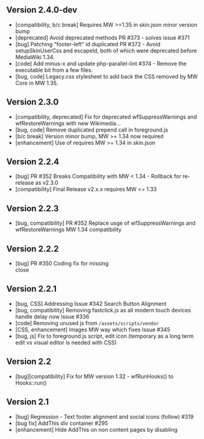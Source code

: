 ## Version 2.4.0-dev
* [compatibility, b/c break] Requires MW >=1.35 in skin.json minor version bump
* [deprecated] Avoid deprecated methods PR #373 - solves issue #371
* [bug] Patching "footer-left" id duplicated PR #372 - Avoid setupSkinUserCss and escapeId, both of which were deprecated before MediaWiki 1.34.
* [code] Add minus-x and update php-parallel-lint #374 - Remove the executable bit from a few files.
* [bug, code] Legacy.css stylesheet to add back the CSS removed by MW Core in MW 1.35.

## Version 2.3.0
* [compatibility, deprecated] Fix for deprecated wfSuppressWarnings and wfRestoreWarnings with new Wikimedia\...
* [bug, code] Remove duplicated prepend call in foreground.js
* [b/c break] Version minor bump, MW >= 1.34 now required
* [enhancement] Use of requires MW >= 1.34 in skin.json

## Version 2.2.4
* [bug] PR #352 Breaks Compatibility with MW < 1.34 - Rollback for re-release as v2.3.0
* [compatibility] Final Release v2.x.x requires MW <= 1.33

## Version 2.2.3
* [bug, compatibility] PR #352 Replace usge of wfSuppressWarnings and wfRestoreWarnings MW 1.34 compatibility


## Version 2.2.2
* [bug] PR #350 Coding fix for missing </li> close

## Version 2.2.1
* [bug, CSS] Addressing Issue #342 Search Button Alignment
* [bug, compatibility] Removing fastclick.js as all modern touch devices handle delay now Issue #336
* [code] Removing unused js from `/assets/scripts/vendor`
* [CSS, enhancement] Images MW way which fixes Issue #345
* [bug, js] Fix to foreground.js script, edit icon (temporary as a long term edit vs visual editor is needed with CSS)

## Version 2.2
* [bug][compatibility] Fix for MW version 1.32 - wfRunHooks() to Hooks::run() 

## Version 2.1

* [bug] Regression - Text footer alignment and social icons (follow) #319
* [bug fix] AddThis div container #295
* [enhancement] Hide AddThis on non content pages by disabling <script> from running
* [bug fix] Fixes for VisualEditor changes in editor layout #313
* [compatibilit] Remove IE 8 Support entirely
* [code] CSS fixes for Issues #88, #172 and #196 (Print.css, firstHeading and Wikitable override by Foundation)
* [code] Moved icon appending for Visual Editor to `(window).load` function
* [code] Improved styling of TOC
* [code] [b/c break] Switch to MW 1.25+ extension registration mechanism
* [code] [b/c break] Removed I18n shim for < MW 1.23
* [code] Move Echo above Page Actions button
* [feature] Add page indicator support
* [feature] Add 'enableTabs' for tabs on page support
* [language] Enable "Back" in mobile nav menu to be localised
* [bug fix] RTL detection improved
* [code] More CSS fixes for Orbit, Tabs, etc

## Version 2.0

* [feature] [b/c break] Upgrade to Foundation 5.5.3 (Foundation Tabs have a coding change to build tabs on pages)
* [code] [b/c break] Use the help page set with MediaWiki:Helppage
* [feature] [code] Remove "Login" word for annon users, dropdown for log in and create account links
* [icons] Update to Font Awesome 4.5
* [icons] Missing icons for Visual Editor, CiteThisPage, et al were added
* [feature] Support of more menu items in top-bar, flows automatically
* [code] Hard set of logo icon in top-bar now controlled by CSS in foreground.css file (can be overridden)
* [code] Actions button on_hover is using native Foundation 5 on_hover (regression in Foundation 5 caused move on_hover to left instead of bottom) 
* [code] Echo div container divided with div for alerts and div for messages (MW Flow extension compatible)
* [bug fix] Visual Editor z-index issue, toolbar and widget sizing
* [code] z-index values for z-indexed elements re-indexed appropriately

## Version 1.2

* [compatibility] Update skin for skin registration on MW 1.25 and higher
* [compatibility] Backwards compatibility with MediaWiki Versions prior to 1.25
* [bug fix] Fixed Echo extension compatibility with recent release
* [documentation] Update Readme.md
* [language] Update Fr-fr translation string
* [development] Addition of Travis and Scrutinizer
* [code] Resource module position explicitly set
* [code] Fixes for execution paths
* [feature] Support for Visual Editor
* [icons] Font Awesome update to 4.2, better icons for ULS and page history
* [code] CSS fix for invasive ULS CSS, removed style for SiteNotice now user controlled
* [language] Update to language files, now uses .json files to load translations
* [bug fix] H3 larger than H2 on small screens
* [bug fix] Missing indicator.gif spinner image

## Version 1.1

* [feature] Addition of Social Media Follow Icons using AddThis horizontal follow bar
* [feature] Turn on or off the display of standard MW footer icons
* [feature] Navbar image/icon, ability to change title shown in navbar independent of $wgSitename, and turn on/off image/icon in navbar.
* [feature] Ability to change the displayed title name independent of $wgSitename 
* [bug fix] Parent <div> for mw-content-text <div>
* [bug fix] Missing icon for Atom(RSS) Feedlink
* [bug fix] Fix Font Awesome icon alignment
* [feature] i18n json update/create shim, i18n.php file for localization deprecated in MW 1.23 and being removed in MW 1.24, and shim is backwards compatable to MW 1.17
* Added CONTRIBUTING.md file
* Update to README.md
* Added COPYING file
